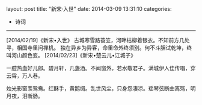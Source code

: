 layout: post
title:  "新宋·入世"
date:   2014-03-09 13:31:10
categories:
- 诗词
---

[2014/02/19]《新宋•入世》
古城寒雪路蓑笠，河畔枯柳着银衣。不知前方几处寻，相国寺里问禅机。
独在异乡为异客，命里命外终须别。何不斗胆试乾坤，终叫河山颜色变。
[2014/02/23]《新宋•楚云儿•江城子》

一腔热血好儿郎。碧月轩，几盏酒。不闻窗外，若水敬君子。满城伊人佳传唱，穿云霄，万人巷。

烛光影窗羡鸳鸯。红酥手，黄鹅绸。乱世风尘，只身怨凄凉。瑶琴弦断曲离殇，明月夜，泪断肠。
